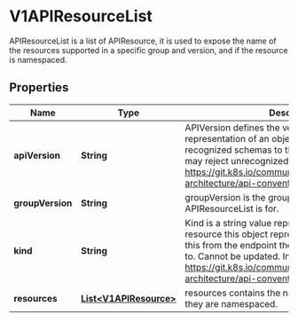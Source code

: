 

# V1APIResourceList

APIResourceList is a list of APIResource, it is used to expose the name of the resources supported in a specific group and version, and if the resource is namespaced.

## Properties

| Name | Type | Description | Notes |
|------------ | ------------- | ------------- | -------------|
|**apiVersion** | **String** | APIVersion defines the versioned schema of this representation of an object. Servers should convert recognized schemas to the latest internal value, and may reject unrecognized values. More info: https://git.k8s.io/community/contributors/devel/sig-architecture/api-conventions.md#resources |  [optional] |
|**groupVersion** | **String** | groupVersion is the group and version this APIResourceList is for. |  |
|**kind** | **String** | Kind is a string value representing the REST resource this object represents. Servers may infer this from the endpoint the client submits requests to. Cannot be updated. In CamelCase. More info: https://git.k8s.io/community/contributors/devel/sig-architecture/api-conventions.md#types-kinds |  [optional] |
|**resources** | [**List&lt;V1APIResource&gt;**](V1APIResource.md) | resources contains the name of the resources and if they are namespaced. |  |



